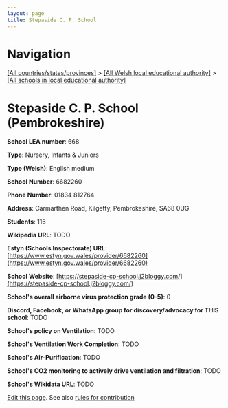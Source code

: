```yaml
---
layout: page
title: Stepaside C. P. School
---
```

# Navigation

[[All countries/states/provinces]](../../..) > [[All Welsh local educational authority]](../..) > [[All schools in local educational authority]](..)

# Stepaside C. P. School (Pembrokeshire)

**School LEA number**: 668

**Type**: Nursery, Infants & Juniors

**Type (Welsh)**: English medium

**School Number**: 6682260

**Phone Number**: 01834 812764

**Address**: Carmarthen Road, Kilgetty, Pembrokeshire, SA68 0UG

**Students**: 116

**Wikipedia URL**: TODO

**Estyn (Schools Inspectorate) URL**: [https://www.estyn.gov.wales/provider/6682260](https://www.estyn.gov.wales/provider/6682260)

**School Website**: [https://stepaside-cp-school.j2bloggy.com/](https://stepaside-cp-school.j2bloggy.com/)

**School's overall airborne virus protection grade (0-5)**: 0

**Discord, Facebook, or WhatsApp group for discovery/advocacy for THIS school**: TODO

**School's policy on Ventilation**: TODO

**School's Ventilation Work Completion**: TODO

**School's Air-Purification**: TODO

**School's CO2 monitoring to actively drive ventilation and filtration**: TODO

**School's Wikidata URL**: TODO




[Edit this page](https://github.com/VentilationProject/Wales/edit/prif/./Pembrokeshire/Stepaside_C._P._School.md). See also [rules for contribution](../../../contribution-rules/)
